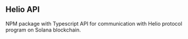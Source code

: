 ## Helio API
NPM package with Typescript API for communication with Helio protocol program on Solana blockchain.